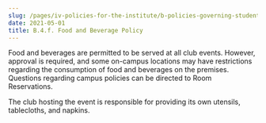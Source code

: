 ```yaml
---
slug: /pages/iv-policies-for-the-institute/b-policies-governing-student-conduct-and-student-organizations/d-student-clubs-and-organizations/b-4-f-food-and-beverage-policy
date: 2021-05-01
title: B.4.f. Food and Beverage Policy
---
```

Food and beverages are permitted to be served at all club events. However, approval is required, and some on-campus locations may have restrictions regarding the consumption of food and beverages on the premises. Questions regarding campus policies can be directed to Room Reservations.

The club hosting the event is responsible for providing its own utensils, tablecloths, and napkins.